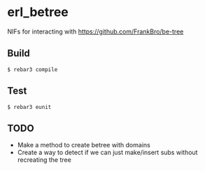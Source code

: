 erl_betree
=====

NIFs for interacting with https://github.com/FrankBro/be-tree

Build
-----

    $ rebar3 compile

Test
-----

    $ rebar3 eunit

TODO
----

* Make a method to create betree with domains
* Create a way to detect if we can just make/insert subs without recreating the tree

